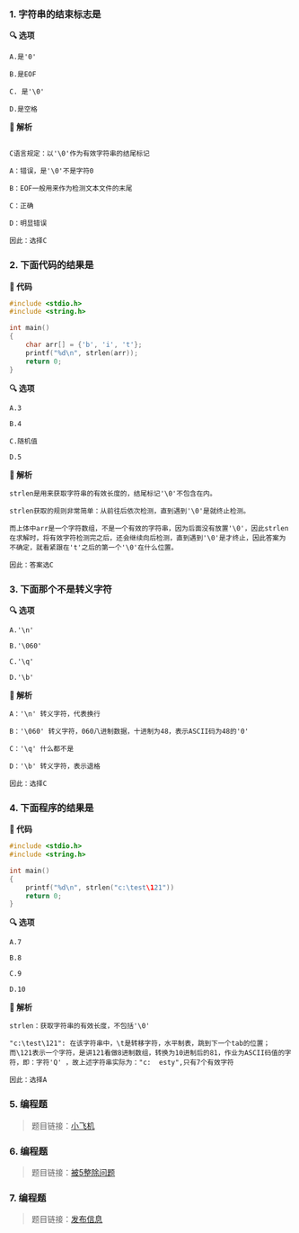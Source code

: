### 1. 字符串的结束标志是

**🔍 选项**

```
A.是'0'

B.是EOF

C. 是'\0'

D.是空格
```

**🌟 解析**

```

C语言规定：以'\0'作为有效字符串的结尾标记

A：错误，是'\0'不是字符0

B：EOF一般用来作为检测文本文件的末尾

C：正确

D：明显错误

因此：选择C
```



### 2. 下面代码的结果是

**📃 代码**

```c
#include <stdio.h>
#include <string.h>

int main()
{
    char arr[] = {'b', 'i', 't'};
    printf("%d\n", strlen(arr));
	return 0;
}
```



**🔍 选项**

```
A.3

B.4

C.随机值

D.5
```



**🌟 解析**

```
strlen是用来获取字符串的有效长度的，结尾标记'\0'不包含在内。

strlen获取的规则非常简单：从前往后依次检测，直到遇到'\0'是就终止检测。

而上体中arr是一个字符数组，不是一个有效的字符串，因为后面没有放置'\0'，因此strlen在求解时，将有效字符检测完之后，还会继续向后检测，直到遇到'\0'是才终止，因此答案为不确定，就看紧跟在't'之后的第一个'\0'在什么位置。

因此：答案选C
```



### 3. 下面那个不是转义字符

**🔍 选项**

```
A.'\n'

B.'\060'

C.'\q'

D.'\b'
```

**🌟 解析**

```
A：'\n' 转义字符，代表换行

B：'\060' 转义字符，060八进制数据，十进制为48，表示ASCII码为48的'0'

C：'\q' 什么都不是

D：'\b' 转义字符，表示退格

因此：选择C
```



### 4. 下面程序的结果是

**📃 代码**

```c
#include <stdio.h>
#include <string.h>

int main()
{
    printf("%d\n", strlen("c:\test\121"))
    return 0;
}
```

**🔍 选项**

```
A.7

B.8

C.9

D.10
```

**🌟 解析**

```
strlen：获取字符串的有效长度，不包括'\0'

"c:\test\121": 在该字符串中，\t是转移字符，水平制表，跳到下一个tab的位置；
而\121表示一个字符，是讲121看做8进制数组，转换为10进制后的81，作业为ASCII码值的字符，即：字符'Q' ，故上述字符串实际为："c:  esty",只有7个有效字符

因此：选择A
```



### 5. 编程题

> 题目链接：[小飞机](https://www.nowcoder.com/practice/5cd9598f28f74521805d2069ce4a108a?tpId=107&&tqId=33287&rp=1&ru=/ta/beginner-programmers&qru=/ta/beginner-programmers/question-ranking)



### 6. 编程题

> 题目链接：[被5整除问题](https://www.nowcoder.com/practice/a4f527b043c04551bf4b80b4275a53bd?tpId=107&&tqId=33364&rp=1&ru=/ta/beginner-programmers&qru=/ta/beginner-programmers/question-ranking)



### 7. 编程题

>题目链接：[发布信息](https://www.nowcoder.com/practice/20e59d0f388448c68f581b9d3ca66049?tpId=107&&tqId=33312&rp=1&ru=/ta/beginner-programmers&qru=/ta/beginner-programmers/question-ranking)















